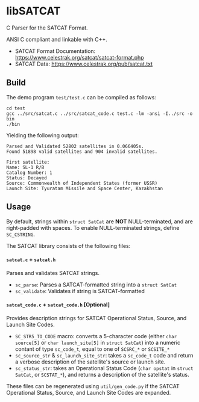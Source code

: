 # libSATCAT

C Parser for the SATCAT Format.

ANSI C compliant and linkable with C++.

- SATCAT Format Documentation: https://www.celestrak.org/satcat/satcat-format.php
- SATCAT Data: https://www.celestrak.org/pub/satcat.txt

## Build

The demo program `test/test.c` can be compiled as follows:

```
cd test
gcc ../src/satcat.c ../src/satcat_code.c test.c -lm -ansi -I../src -o bin
./bin
```

Yielding the following output:

```
Parsed and Validated 52802 satellites in 0.066405s.
Found 51898 valid satellites and 904 invalid satellites.

First satellite:
Name: SL-1 R/B
Catalog Number: 1
Status: Decayed
Source: Commonwealth of Independent States (former USSR)
Launch Site: Tyuratam Missile and Space Center, Kazakhstan
```

## Usage

By default, strings within `struct SatCat` are **NOT** NULL-terminated, and are right-padded with spaces. To enable NULL-terminated strings, define `SC_CSTRING`.

The SATCAT library consists of the following files:

#### `satcat.c` + `satcat.h`

Parses and validates SATCAT strings.

- `sc_parse`: Parses a SATCAT-formatted string into a `struct SatCat`
- `sc_validate`: Validates if string is SATCAT-formatted

#### `satcat_code.c` + `satcat_code.h` [**Optional**]

Provides description strings for SATCAT Operational Status, Source, and Launch Site Codes.

- `SC_STR5_TO_CODE` macro: converts a 5-character code (either `char source[5]` or `char launch_site[5]` in `struct SatCat`) into a numeric contant of type `sc_code_t`, equal to one of `SCSRC_*` or `SCSITE_*`
- `sc_source_str` & `sc_launch_site_str`: takes a `sc_code_t` code and return a verbose description of the satellite's source or launch site.
- `sc_status_str`: takes an Operational Status Code (`char opstat` in `struct SatCat`, or `SCSTAT_*`), and returns a description of the satellite's status.

These files can be regenerated using `util/gen_code.py` if the SATCAT Operational Status, Source, and Launch Site Codes are expanded.
